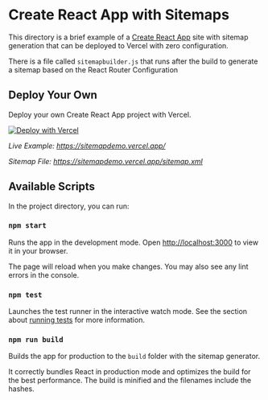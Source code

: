 # Create React App with Sitemaps

This directory is a brief example of a [Create React App](https://github.com/facebook/create-react-app) site with sitemap generation that can be deployed to Vercel with zero configuration.

There is a file called `sitemapbuilder.js` that runs after the build to generate a sitemap based on the React Router Configuration

## Deploy Your Own

Deploy your own Create React App project with Vercel.

[![Deploy with Vercel](https://vercel.com/button)](https://vercel.com/new/clone?repository-url=https://github.com/Speediing/create-react-app-sitemap)

_Live Example: https://sitemapdemo.vercel.app/_

_Sitemap File: https://sitemapdemo.vercel.app/sitemap.xml_

## Available Scripts

In the project directory, you can run:

### `npm start`

Runs the app in the development mode. Open [http://localhost:3000](http://localhost:3000) to view it in your browser.

The page will reload when you make changes. You may also see any lint errors in the console.

### `npm test`

Launches the test runner in the interactive watch mode. See the section about [running tests](https://facebook.github.io/create-react-app/docs/running-tests) for more information.

### `npm run build`

Builds the app for production to the `build` folder with the sitemap generator.

It correctly bundles React in production mode and optimizes the build for the best performance. The build is minified and the filenames include the hashes.
